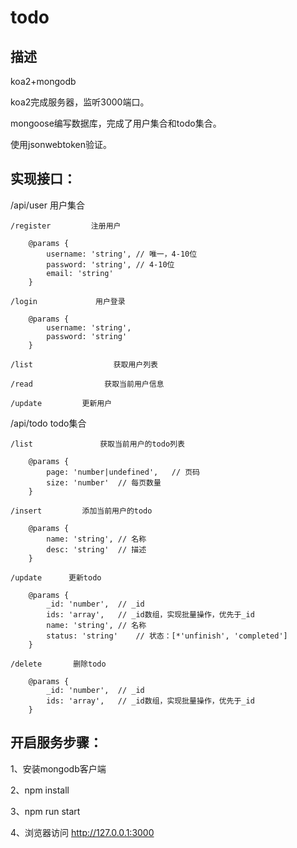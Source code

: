 # todo
## 描述

koa2+mongodb

koa2完成服务器，监听3000端口。

mongoose编写数据库，完成了用户集合和todo集合。

使用jsonwebtoken验证。

## 实现接口：

/api/user	用户集合

	/register		  注册用户

		@params {
			username: 'string',	// 唯一，4-10位
			password: 'string',	// 4-10位
			email: 'string'
		}

	/login			   用户登录

		@params {
			username: 'string',
			password: 'string'
		}

	/list				   获取用户列表

	/read				 获取当前用户信息

	/update			更新用户

/api/todo	todo集合

	/list				获取当前用户的todo列表

		@params {
			page: 'number|undefined',	// 页码
			size: 'number'	// 每页数量
		}

	/insert			添加当前用户的todo

		@params {
			name: 'string',	// 名称
			desc: 'string'	// 描述
		}

	/update		 更新todo

		@params {
			_id: 'number',	// _id
			ids: 'array',	// _id数组，实现批量操作，优先于_id
			name: 'string',	// 名称
			status: 'string'	// 状态：[*'unfinish', 'completed']
		}

	/delete		  删除todo

		@params {
			_id: 'number',	// _id
			ids: 'array',	// _id数组，实现批量操作，优先于_id
		}

## 开启服务步骤：

1、安装mongodb客户端

2、npm install

3、npm run start

4、浏览器访问 http://127.0.0.1:3000